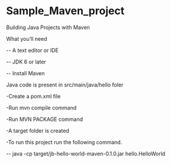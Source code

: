 # Sample_Maven_project

Building Java Projects with Maven

  
  What you’ll need
  
   
   -- A text editor or IDE
 
   
   -- JDK 6 or later
 
   
   -- Install Maven



Java code is present in src/main/java/hello foler



-Create a pom.xml file


-Run mvn compile command


-Run MVN PACKAGE command


-A target folder is created 



-To run this project run the following command.
 
 
 -- java -cp target/jb-hello-world-maven-0.1.0.jar hello.HelloWorld

